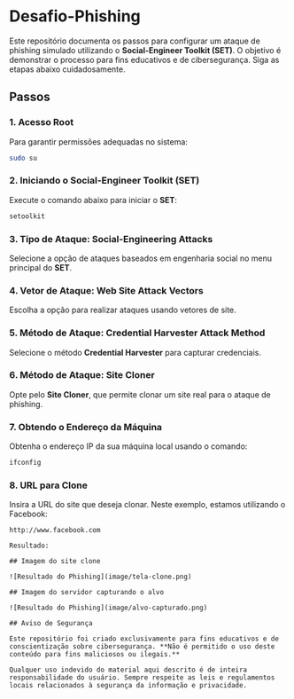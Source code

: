 # Desafio-Phishing

Este repositório documenta os passos para configurar um ataque de phishing simulado utilizando o **Social-Engineer Toolkit (SET)**. O objetivo é demonstrar o processo para fins educativos e de cibersegurança. Siga as etapas abaixo cuidadosamente.

## Passos

### 1. Acesso Root
Para garantir permissões adequadas no sistema:
```bash
sudo su
```

### 2. Iniciando o Social-Engineer Toolkit (SET)
Execute o comando abaixo para iniciar o **SET**:
```bash
setoolkit
```

### 3. Tipo de Ataque: Social-Engineering Attacks
Selecione a opção de ataques baseados em engenharia social no menu principal do **SET**.

### 4. Vetor de Ataque: Web Site Attack Vectors
Escolha a opção para realizar ataques usando vetores de site.

### 5. Método de Ataque: Credential Harvester Attack Method
Selecione o método **Credential Harvester** para capturar credenciais.

### 6. Método de Ataque: Site Cloner
Opte pelo **Site Cloner**, que permite clonar um site real para o ataque de phishing.

### 7. Obtendo o Endereço da Máquina
Obtenha o endereço IP da sua máquina local usando o comando:
```bash
ifconfig
```

### 8. URL para Clone
Insira a URL do site que deseja clonar. Neste exemplo, estamos utilizando o Facebook:
```
http://www.facebook.com

Resultado:

## Imagem do site clone

![Resultado do Phishing](image/tela-clone.png)

## Imagem do servidor capturando o alvo

![Resultado do Phishing](image/alvo-capturado.png)

## Aviso de Segurança

Este repositório foi criado exclusivamente para fins educativos e de conscientização sobre cibersegurança. **Não é permitido o uso deste conteúdo para fins maliciosos ou ilegais.**

Qualquer uso indevido do material aqui descrito é de inteira responsabilidade do usuário. Sempre respeite as leis e regulamentos locais relacionados à segurança da informação e privacidade.

